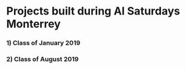 # Projects built during AI Saturdays Monterrey

### 1) Class of January 2019

### 2) Class of August 2019
